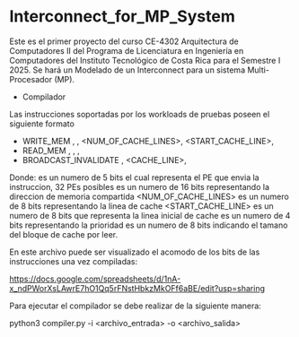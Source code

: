 # Interconnect_for_MP_System
Este es el primer proyecto del curso CE-4302 Arquitectura de Computadores II del Programa de Licenciatura en Ingeniería en Computadores del Instituto Tecnológico de Costa Rica para el Semestre I 2025. Se hará un Modelado de un Interconnect para un sistema Multi-Procesador (MP).

* Compilador

Las instrucciones soportadas por los workloads de pruebas poseen el siguiente formato

- WRITE_MEM <SRC>, <ADDR>, <NUM_OF_CACHE_LINES>, <START_CACHE_LINE>, <QoS>
- READ_MEM <SRC>, <ADDR>, <SIZE>, <QoS>
- BROADCAST_INVALIDATE <SRC>, <CACHE_LINE>, <QoS>

Donde:
 <SRC> es un numero de 5 bits el cual representa el PE que envia la instruccion, 32 PEs posibles
 <ADDR> es un numero de 16 bits representando la direccion de memoria compartida
 <NUM_OF_CACHE_LINES> es un numero de 8 bits representando la linea de cache
 <START_CACHE_LINE> es un numero de 8 bits que representa la linea inicial de cache
 <QoS> es un numero de 4 bits representando la prioridad 
 <SIZE> es un numero de 8 bits indicando el tamano del bloque de cache por leer.

En este archivo puede ser visualizado el acomodo de los bits de las instrucciones una vez compiladas:
 
https://docs.google.com/spreadsheets/d/1nA-x_ndPWorXsLAwrE7hO1Qq5rFNstHbkzMkOFf6aBE/edit?usp=sharing

Para ejecutar el compilador se debe realizar de la siguiente manera:

python3 compiler.py -i <archivo_entrada> -o <archivo_salida>
